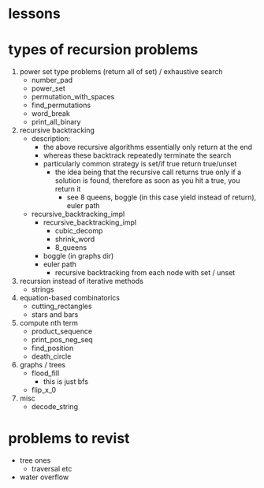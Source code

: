 # lessons

# types of recursion problems 
1. power set type problems (return all of set) / exhaustive search
    - number_pad
    - power_set
    - permutation_with_spaces
    - find_permutations
    - word_break
    - print_all_binary
2. recursive backtracking
    - description:
        + the above recursive algorithms essentially only return at the end 
        + whereas these backtrack repeatedly terminate the search 
        + particularly common strategy is set/if true return true/unset
            * the idea being that the recursive call returns true only if a solution is found, therefore as soon as you hit a true, you return it 
                - see 8 queens, boggle (in this case yield instead of return), euler path
    - recursive_backtracking_impl
        + recursive_backtracking_impl
            * cubic_decomp
            * shrink_word
            * 8_queens
        + boggle (in graphs dir)
        + euler path 
            * recursive backtracking from each node with set / unset 
3. recursion instead of iterative methods
    - strings
4. equation-based combinatorics
    - cutting_rectangles
    - stars and bars
5. compute nth term
    - product_sequence
    - print_pos_neg_seq
    - find_position
    - death_circle
6. graphs / trees
    - flood_fill
        + this is just bfs
    - flip_x_0
7. misc
    - decode_string


# problems to revist
- tree ones 
    + traversal etc
- water overflow
